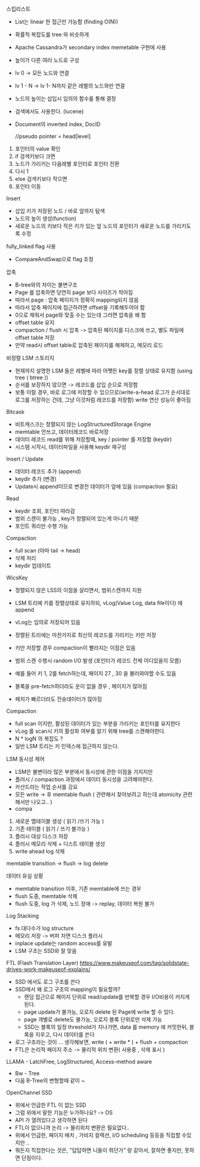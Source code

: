 

스킵리스트 

- List는 linear 한 접근만 가능함  (finding O(N))
- 확률적 복잡도를 tree 와 비슷하게 
- Apache Cassandra가 secondary index memetable 구현에 사용


- 높이가 다른 여러 노드로 구성
- lv 0 -> 모든 노드와 연결
- lv 1 - N -> lv 1- N까지 같은 레벨의 노드와만 연결
- 노드의 높이는 삽입시 임의의 함수를 통해 결정

- 검색에서도 사용한다. (lucene)
- Document의 inverted index, DocID 

    //pseudo
pointer = head[level]


1. 포인터의 value 확인
2. if 검색키보다 크면
3. 노드가 가리키는 다음레벨 포인터로 포인터 전환
4. 다시 1
5. else 검색키보다 작으면
6. 포인터 이동


Insert 

- 삽입 키가 저장된 노드 / 바로 앞까지 탐색
- 노드의 높이 생성(function)
- 새로운 노드의 키보다 작은 키가 있는 앞 노드의 포인터가 새로운 노드를 가리키도록 수정


fully_linked flag 사용 

- CompareAndSwap으로 flag 조정 


압축

- B-tree와의 차이는 불변구조 
- Page 를 압축하면 당연히 page 보다 사이즈가 작아짐
- 따라서 page : 압축 페이지가 정확히 mapping되지 않음
- 따라서 압축 페이지에 접근하려면 offset을 기록해두어야 함 
- 0으로 채워서 page와 맞출 수는 있는데 그러면 압축을 왜 함 
- offset table 유지
- compaction / flush 시 압축 -> 압축된 페이지를 디스크에 쓰고, 별도 파일에 offset table 저장 
- 만약 read시 offset table로 압축된 페이지를 해제하고, 메모리 로드


비정렬 LSM 스토리지

- 현재까지 설명한 LSM 들은 레벨에 따라 어쨋든 key를 정렬 상태로 유지함 (using tree ( btree ))
- 순서를 보장하지 않으면 -> 레코드를 삽입 순으로 저장함 
- 보통 이럴 경우, 바로 로그에 저장할 수 있으므로(write-a-head 로그가 순서대로 로그를 저장하는 건데, 그냥 이것처럼 레코드를 저장함) write 연산 성능이 좋아짐

Bitcask

- 비트캐스크는 정렬되지 않는 LogStructuredStorage Engine
- memtable 안쓰고, 데이터레코드 바로저장
- 데이터 레코드 read를 위해 저장할때, key / pointer 를 저장함 (keydir)
- 시스템 시작시, 데이터파일을 사용해 keydir 재구성 

Insert / Update

- 데이터 레코드 추가 (append)
- keydir 추가 (변경)
- Update시 append이므로 변경전 데이터가 앞에 있음 (compaction 필요)

Read 

- keydir 조회, 포인터 따라감
- 범위 스캔이 불가능 , key가 정렬되어 있는게 아니기 때문 
- 포인트 쿼리만 수행 가능 


Compaction

- full scan (아마 tail -> head) 
- 삭제 처리
- keydir 업데이트 

WicsKey

- 정렬되지 않은 LSS의 이점을 살리면서, 범위스캔까지 지원
- LSM 트리에 키를 정렬상태로 유지하되, vLog(Value Log, data file이다) 에 append
- vLog는 임의로 저장되어 있음 
- 정렬된 트리에는 마찬가지로 최신의 레코드를 가리키는 키만 저장
- 키만 저장할 경우 compaction이 빨라지는 이점은 있음

- 범위 스캔 수행시 random I/O 발생 (포인터가 레코드 전체 어디있을지 모름)
- 예를 들어 키 1, 2를 fetch하는데, 페이지 27 , 30 을 불러와야할 수도 있음
- 블록을 pre-fetch하더라도 운이 없을 경우 , 페이지가 많아짐 
- 페치가 빠르더라도 전송데이터가 많아짐

Compaction 

- full scan 이지만, 활성된 데이터가 있는 부분을 가리키는 포인터를 유지한다
- vLog 를 scan시 키의 활성화 여부를 알기 위해 tree를 스캔해야한다. 
- N * logN 의 복잡도 ? 
- 일반 LSM 트리는 키 인덱스에 접근하지 않는다. 

LSM 동시성 제어

- LSM은 불변이라 많은 부분에서 동시성에 관한 이점을 가지지만 
- 플러시 / compaction 과정에서 데이터 동시성을 고려해야한다. 
- 카산드라는 작업 순서를 강요 
- 모든 write -> 후 memtable flush ( 관련해서 찾아보려고 하는데 atomicity 관련해서만 나오고..  )
- compa

1. 새로운 멤테이블 생성 ( 읽기 /쓰기 가능 )
2. 기존 테이블 ( 읽기 / 쓰기 불가능 ) 
3. 플러시 대상 디스크 저장 
4. 플러시 메모리  삭제 + 디스트 테이블 생성 
5. write ahead log 삭제 

memtable transition -> flush -> log delete

데이터 유실 상황 

- memtable transition 이후, 기존 memtable에 쓰는 경우 
- flush 도중, memtable 삭제 
- flush 도중, log 가 삭제, 노드 장애 -> replay, 데이터 복원 불가

Log Stacking

- fs 대다수가 log structure 
- 메모리 저장 -> 버퍼 차면 디스크 플러시 
- inplace update는 random access를 유발 
- LSM 구조는 SSD와 잘 맞음 


FTL (Flash Translation Layer) 
https://www.makeuseof.com/tag/solidstate-drives-work-makeuseof-explains/

- SSD 에서도 로그 구조를 쓴다 
- SSD에서 왜 로그 구조의 mapping이 필요할까?  
    - 랜덤 접근으로 페이지 단위로 read/update를 반복할 경우 I/O비용이 커지게 된다.
    - page update가 불가능, 오로지 delete 된 Page에 write 할 수 있다. 
    - page 개별로 delete도 불가능, 오로지 블록 단위로만 삭제 가능 
	- SSD는 블록의 일정 threshold가 지나가면, data 를 memory 에 커밋한뒤, 블록을 지우고, 다시 데이터를 쓴다
- 로그 구조라는 것이 ... 생각해보면, write ( + write * )  + flush + compaction
- FTL은 논리적 페이지 주소 -> 물리적 위치 변환( 사용중 , 삭제 표시 )

LLAMA - LatchFree, LogStructured, Access-method aware

- Bw - Tree 
- 다음 B-Tree의 변형할때 같이 ~ 


OpenChannel SSD 

- 위에서 언급한 FTL 이 없는 SSD 
- 그럼 위에서 말한 기능은 누가하나요? -> OS 
- API 가 열려있다고 생각하면 된다 
- FTL이 없으니까 논리 -> 물리위치 변환은 필요없다..
- 위에서 언급한, 페이지 배치 , 가비지 컬렉션, I/O scheduling 등등을 직접할 수있지만 .. 
- 뭐든지 직접한다는 것은, "답답하면 니들이 뛰던가" 랑 같아서, 잘하면 좋지만, 못하면 단점이다. 
